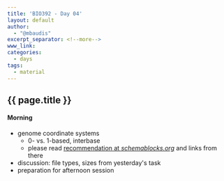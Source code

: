 ```yaml
---
title: 'BIO392 - Day 04'
layout: default
author:
  - "@mbaudis"
excerpt_separator: <!--more-->
www_link: 
categories:
  - days
tags:
  - material
---
```


## {{ page.title }}

#### Morning

* genome coordinate systems
    - 0- vs. 1-based, interbase
    - please read [recommendation at _schemablocks.org_](https://schemablocks.org/standards/genome-coordinates.html) and links from there
* discussion: file types, sizes from yesterday's task
* preparation for afternoon session

<!--more-->

